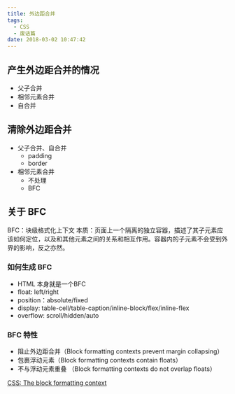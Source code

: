 ```yaml
---
title: 外边距合并
tags:
  - CSS
  - 废话篇
date: 2018-03-02 10:47:42
---
```



## 产生外边距合并的情况

- 父子合并
- 相邻元素合并
- 自合并

## 清除外边距合并

- 父子合并、自合并
    - padding
    - border
- 相邻元素合并
    - 不处理
    - BFC

## 关于 BFC

BFC：块级格式化上下文
本质：页面上一个隔离的独立容器，描述了其子元素应该如何定位，以及和其他元素之间的关系和相互作用。容器内的子元素不会受到外界的影响，反之亦然。

### 如何生成 BFC

- HTML 本身就是一个BFC
- float: left/right
- position：absolute/fixed
- display: table-cell/table-caption/inline-block/flex/inline-flex
- overflow: scroll/hidden/auto

### BFC 特性

- 阻止外边距合并（Block formatting contexts prevent margin collapsing）
- 包裹浮动元素（Block formatting contexts contain floats）
- 不与浮动元素重叠 （Block formatting contexts do not overlap floats）

[CSS: The block formatting context](http://maxdesign.com.au/jobs/sample-block-formatting-context/index.htm)
